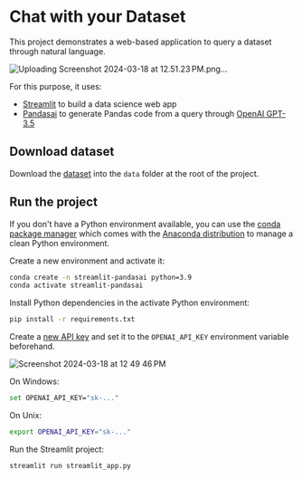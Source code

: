 # Chat with your Dataset

This project demonstrates a web-based application to query a dataset through natural language.

![Uploading Screenshot 2024-03-18 at 12.51.23 PM.png…]()



For this purpose, it uses:

- [Streamlit](https://streamlit.io/) to build a data science web app
- [Pandasai](https://pandas-ai.com/) to generate Pandas code from a query through [OpenAI GPT-3.5](https://platform.openai.com/docs/api-reference)

## Download dataset

Download the [dataset](https://github.com/Fraud-Detection-Handbook/simulated-data-transformed) into the `data` folder at the root of the project.

## Run the project

If you don't have a Python environment available, you can use the [conda package manager](https://docs.conda.io/projects/conda/en/latest/index.html) which comes with the [Anaconda distribution](https://www.anaconda.com/download) to manage a clean Python environment.

Create a new environment and activate it:

```sh
conda create -n streamlit-pandasai python=3.9
conda activate streamlit-pandasai
```

Install Python dependencies in the activate Python environment:

```sh
pip install -r requirements.txt
```

Create a [new API key](https://platform.openai.com/account/api-keys) and set it to the `OPENAI_API_KEY` environment variable beforehand.

![Screenshot 2024-03-18 at 12 49 46 PM](https://github.com/asieduofeijnr/chatwithdataset/assets/114332208/92695a29-4f85-4481-9c26-0bce45863bc2)



On Windows:

```bash
set OPENAI_API_KEY="sk-..."
```

On Unix:

```sh
export OPENAI_API_KEY="sk-..."
```

Run the Streamlit project:

```sh
streamlit run streamlit_app.py
```
